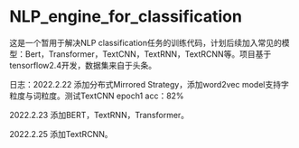 # NLP_engine_for_classification
这是一个暂用于解决NLP classification任务的训练代码，计划后续加入常见的模型：Bert，Transformer，TextCNN，TextRNN，TextRCNN等。项目基于tensorflow2.4开发，数据集来自于头条。

日志：2022.2.22 添加分布式Mirrored Strategy，添加word2vec model支持字粒度与词粒度。测试TextCNN epoch1 acc：82%

2022.2.23 添加BERT，TextRNN，Transformer。

2022.2.25 添加TextRCNN。
